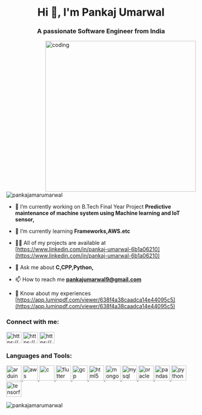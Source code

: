 <h1 align="center">Hi 👋, I'm Pankaj Umarwal</h1>
<h3 align="center">A passionate Software Engineer from India</h3>
<img align="right"alt="coding"width="400"src="https://user-images.githubusercontent.com/55389276/140866485-8fb1c876-9a8f-4d6a-98dc-08c4981eaf70.gif">

<p align="left"> <img src="https://komarev.com/ghpvc/?username=pankajamarumarwal&label=Profile%20views&color=0e75b6&style=flat" alt="pankajamarumarwal" /> </p>

- 🔭 I’m currently working on B.Tech Final Year Project **Predictive maintenance of machine system using Machine learning and IoT sensor,**

- 🌱 I’m currently learning **Frameworks,AWS.etc**

- 👨‍💻 All of my projects are available at [https://www.linkedin.com/in/pankaj-umarwal-6b1a06210](https://www.linkedin.com/in/pankaj-umarwal-6b1a06210)

- 💬 Ask me about **C,CPP,Python,**

- 📫 How to reach me **pankajumarwal9@gmail.com**

- 📄 Know about my experiences [https://app.luminpdf.com/viewer/638f4a38caadca14e44095c5](https://app.luminpdf.com/viewer/638f4a38caadca14e44095c5)

<h3 align="left">Connect with me:</h3>
<p align="left">
<a href="https://linkedin.com/in/https://www.linkedin.com/in/pankaj-umarwal-6b1a06210" target="blank"><img align="center" src="https://encrypted-tbn0.gstatic.com/images?q=tbn:ANd9GcT2RYeN56EvozwyyxYGDw4dTu-pbUZyNxnF93zSLUcOlQ&s" alt="https://www.linkedin.com/in/pankaj-umarwal-6b1a06210" height="30" width="40" /></a>
<a href="https://www.codechef.com/users/https://www.codechef.com/users/scoe_1169" target="blank"><img align="center" src="https://i.pinimg.com/originals/c5/d9/fc/c5d9fc1e18bcf039f464c2ab6cfb3eb6.jpg" alt="https://www.codechef.com/users/scoe_1169" height="30" width="40" /></a>
<a href="https://www.hackerearth.com/https://www.hackerrank.com/pankajumarwal9" target="blank"><img align="center" src="https://upload.wikimedia.org/wikipedia/commons/4/40/HackerRank_Icon-1000px.png" alt="https://www.hackerrank.com/pankajumarwal9" height="30" width="40" /></a>
</p>

<h3 align="left">Languages and Tools:</h3>
<p align="left"> <a href="https://www.arduino.cc/" target="_blank" rel="noreferrer"> <img src="https://cdn.worldvectorlogo.com/logos/arduino-1.svg" alt="arduino" width="40" height="40"/> </a> <a href="https://aws.amazon.com" target="_blank" rel="noreferrer"> <img src="https://p.kindpng.com/picc/s/152-1522129_how-to-manage-and-automate-aws-ebs-snapshots.png" alt="aws" width="40" height="40"/> </a> <a href="https://www.cprogramming.com/" target="_blank" rel="noreferrer"> <img src="https://i.pinimg.com/originals/6e/46/e7/6e46e7dbe2bb73dacc055e5dbd85c3ad.png" alt="c" width="40" height="40"/> </a> <a href="https://flutter.dev" target="_blank" rel="noreferrer"> <img src="https://www.vectorlogo.zone/logos/flutterio/flutterio-icon.svg" alt="flutter" width="40" height="40"/> </a> <a href="https://cloud.google.com" target="_blank" rel="noreferrer"> <img src="https://www.vectorlogo.zone/logos/google_cloud/google_cloud-icon.svg" alt="gcp" width="40" height="40"/> </a> <a href="https://www.w3.org/html/" target="_blank" rel="noreferrer"> <img src="https://encrypted-tbn0.gstatic.com/images?q=tbn:ANd9GcQa-bW2a0otsQQY_SIQNZQAJEIGTouWE3llEYUIJUA&s" alt="html5" width="40" height="40"/> </a> <a href="https://www.mongodb.com/" target="_blank" rel="noreferrer"> <img src="https://encrypted-tbn0.gstatic.com/images?q=tbn:ANd9GcQ_VhuFgFCF4xBN6bMLddS46Ejy8n5oQEmqgYCvQqs&s" alt="mongodb" width="40" height="40"/> </a> <a href="https://www.mysql.com/" target="_blank" rel="noreferrer"> <img src="https://encrypted-tbn0.gstatic.com/images?q=tbn:ANd9GcSraKO4P-uiZEybyjgijPU52WyK_1YHUUY05YbyueiR&s" alt="mysql" width="40" height="40"/> </a> <a href="https://www.oracle.com/" target="_blank" rel="noreferrer"> <img src="https://encrypted-tbn0.gstatic.com/images?q=tbn:ANd9GcQrSBLXHsj9EmI5rVkpi5VDYANV4Ajj9NdA5IYn9rnh&s" alt="oracle" width="40" height="40"/> </a> <a href="https://pandas.pydata.org/" target="_blank" rel="noreferrer"> <img src="https://encrypted-tbn0.gstatic.com/images?q=tbn:ANd9GcSdM-flsqMev-CGxztvU3DMzboeQkIFxfzDaj9MdWlrDA&s" alt="pandas" width="40" height="40"/> </a> <a href="https://www.python.org" target="_blank" rel="noreferrer"> <img src="https://banner2.cleanpng.com/20180412/kye/kisspng-python-programming-language-computer-programming-language-5acfdc3636bac7.8891188615235717662242.jpg" alt="python" width="40" height="40"/> </a> <a href="https://www.tensorflow.org" target="_blank" rel="noreferrer"> <img src="https://www.vectorlogo.zone/logos/tensorflow/tensorflow-icon.svg" alt="tensorflow" width="40" height="40"/> </a> </p>

<p><img align="center" src="https://github-readme-stats.vercel.app/api/top-langs?username=pankajamarumarwal&show_icons=true&locale=en&layout=compact" alt="pankajamarumarwal" /></p>
